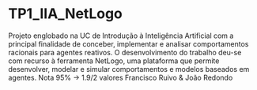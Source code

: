 # TP1_IIA_NetLogo
Projeto englobado na UC de Introdução à Inteligência Artificial com a principal finalidade de conceber, implementar e analisar comportamentos racionais para agentes reativos. O desenvolvimento do trabalho deu-se com recurso à ferramenta NetLogo, uma plataforma que permite desenvolver, modelar e simular comportamentos e modelos baseados em agentes. 
Nota 95% -> 1.9/2 valores
Francisco Ruivo & João Redondo 
